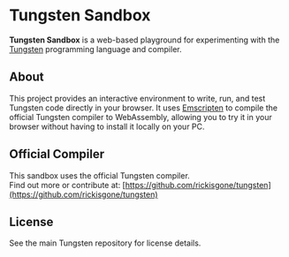 # Tungsten Sandbox

**Tungsten Sandbox** is a web-based playground for experimenting with the [Tungsten](https://github.com/rickisgone/tungsten) programming language and compiler.

## About

This project provides an interactive environment to write, run, and test Tungsten code directly in your browser. It uses [Emscripten](https://emscripten.org/index.html) to compile the official Tungsten compiler to WebAssembly, allowing you to try it in your browser without having to install it locally on your PC.

## Official Compiler

This sandbox uses the official Tungsten compiler.  
Find out more or contribute at: [https://github.com/rickisgone/tungsten](https://github.com/rickisgone/tungsten)

## License

See the main Tungsten repository for license details.
